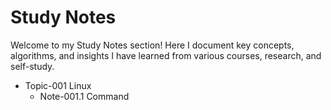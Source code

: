 # Study Notes

Welcome to my Study Notes section! Here I document key concepts, algorithms, and insights I have learned from various courses, research, and self-study.

* Topic-001 Linux
  * Note-001.1 Command

